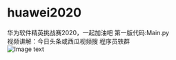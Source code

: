 # huawei2020
华为软件精英挑战赛2020，一起加油吧
第一版代码:Main.py  
视频讲解：今日头条或西瓜视频搜 程序员轶群  
![Image text](https://github.com/gao793583308/huawei2020/blob/master/pic/result1.jpg)  

